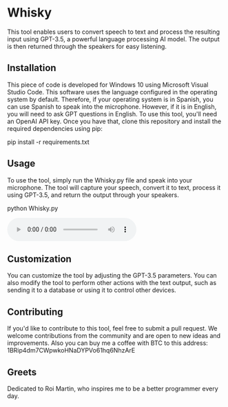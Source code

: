 # Whisky 
This tool enables users to convert speech to text and process the resulting input using GPT-3.5, a powerful language processing AI model. The output is then returned through the speakers for easy listening.


## Installation

This piece of code is developed for Windows 10 using Microsoft Visual Studio Code.
This software uses the language configured in the operating system by default. Therefore, if your operating system is in Spanish, you can use Spanish to speak into the microphone. However, if it is in English, you will need to ask GPT questions in English.
To use this tool, you'll need an OpenAI API key. Once you have that, clone this repository and install the required dependencies using pip:

pip install -r requirements.txt


## Usage

To use the tool, simply run the Whisky.py file and speak into your microphone. The tool will capture your speech, convert it to text, process it using GPT-3.5, and return the output through your speakers.

python Whisky.py

<audio controls>
  <source src="recitame.mp3" type="audio/mpeg">
  Tu navegador no soporta el elemento de audio.
</audio>

## Customization

You can customize the tool by adjusting the GPT-3.5 parameters. You can also modify the tool to perform other actions with the text output, such as sending it to a database or using it to control other devices.

## Contributing

If you'd like to contribute to this tool, feel free to submit a pull request. We welcome contributions from the community and are open to new ideas and improvements.
Also you can buy me a coffee with BTC to this address: 1BRip4dm7CWpwkoHNaDYPVo61hq6NhzArE

## Greets
Dedicated to Roi Martin, who inspires me to be a better programmer every day.
